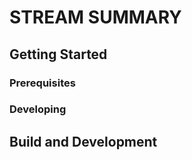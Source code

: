 STREAM SUMMARY
====

## Getting Started

### Prerequisites

### Developing


## Build and Development
